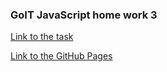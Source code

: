 ### GoIT JavaScript home work 3

[Link to the task](https://github.com/goitacademy/javascript-homework/tree/master/homework-03)

[Link to the GitHub Pages](https://ghileors.github.io/goit-js-hw-03/)
